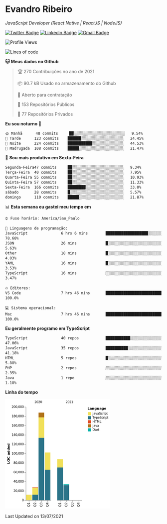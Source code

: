 # Evandro **Ribeiro**

*JavaScript Developer (React Native | ReactJS | NodeJS)*

[![Twitter Badge](https://img.shields.io/badge/-@ribeiroevandro-201B2D?style=flat-square&labelColor=201B2D&logo=twitter&logoColor=white&link=https://twitter.com/ribeiroevandro)](https://twitter.com/ribeiroevandro) 
[![Linkedin Badge](https://img.shields.io/badge/-Evandro%20Ribeiro-201B2D?style=flat-square&logo=Linkedin&logoColor=white&link=https://www.linkedin.com/in/ribeiroevandro)](https://www.linkedin.com/in/ribeiroevandro) 
[![Gmail Badge](https://img.shields.io/badge/-oi@ribeiroevandro.com.br-201B2D?style=flat-square&logo=Gmail&logoColor=white&link=mailto:oi@ribeiroevandro.com.br)](mailto:oi@ribeiroevandro.com.br)


<!--START_SECTION:waka-->
![Profile Views](http://img.shields.io/badge/Visualizac%C3%B5es%20do%20perfil-1-blue)

![Lines of code](https://img.shields.io/badge/Desde%20o%20Hello%20World%20eu%20escrevi-451287%20linhas%20de%20c%C3%B3digo-blue)

**🐱 Meus dados no Github** 

> 🏆 270 Contribuições no ano de 2021
 > 
> 📦 90.7 kB Usado no armazenamento do Github 
 > 
> 💼 Aberto para contratação
 > 
> 📜 153 Repositórios Públicos 
 > 
> 🔑 77 Repositórios Privados  
 > 
**Eu sou noturno 🦉** 

```text
🌞 Manhã      48 commits     ██░░░░░░░░░░░░░░░░░░░░░░░   9.54% 
🌆 Tarde      123 commits    ██████░░░░░░░░░░░░░░░░░░░   24.45% 
🌃 Noite      224 commits    ███████████░░░░░░░░░░░░░░   44.53% 
🌙 Madrugada  108 commits    █████░░░░░░░░░░░░░░░░░░░░   21.47%

```
📅 **Sou mais produtivo em Sexta-Feira** 

```text
Segunda-Feira47 commits     ██░░░░░░░░░░░░░░░░░░░░░░░   9.34% 
Terça-Feira  40 commits     ██░░░░░░░░░░░░░░░░░░░░░░░   7.95% 
Quarta-Feira 55 commits     ██░░░░░░░░░░░░░░░░░░░░░░░   10.93% 
Quinta-Feira 57 commits     ██░░░░░░░░░░░░░░░░░░░░░░░   11.33% 
Sexta-Feira  166 commits    ████████░░░░░░░░░░░░░░░░░   33.0% 
sábado       28 commits     █░░░░░░░░░░░░░░░░░░░░░░░░   5.57% 
domingo      110 commits    █████░░░░░░░░░░░░░░░░░░░░   21.87%

```


📊 **Esta semana eu gastei meu tempo em** 

```text
⌚︎ Fuso horário: America/Sao_Paulo

💬 Linguagens de programação: 
JavaScript               6 hrs 6 mins        ███████████████████░░░░░░   78.68% 
JSON                     26 mins             █░░░░░░░░░░░░░░░░░░░░░░░░   5.63% 
Other                    18 mins             █░░░░░░░░░░░░░░░░░░░░░░░░   4.03% 
YAML                     16 mins             █░░░░░░░░░░░░░░░░░░░░░░░░   3.53% 
TypeScript               16 mins             ░░░░░░░░░░░░░░░░░░░░░░░░░   3.47%

🔥 Editores: 
VS Code                  7 hrs 46 mins       █████████████████████████   100.0%

💻 Sistema operacional: 
Mac                      7 hrs 46 mins       █████████████████████████   100.0%

```

**Eu geralmente programo em TypeScript** 

```text
TypeScript               40 repos            ███████████░░░░░░░░░░░░░░   47.06% 
JavaScript               35 repos            ██████████░░░░░░░░░░░░░░░   41.18% 
HTML                     5 repos             █░░░░░░░░░░░░░░░░░░░░░░░░   5.88% 
PHP                      2 repos             ░░░░░░░░░░░░░░░░░░░░░░░░░   2.35% 
Java                     1 repo              ░░░░░░░░░░░░░░░░░░░░░░░░░   1.18%

```


**Linha do tempo**

![Chart not found](https://raw.githubusercontent.com/ribeiroevandro/ribeiroevandro/master/charts/bar_graph.png) 


 Last Updated on 13/07/2021
<!--END_SECTION:waka-->
